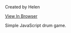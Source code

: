 Created by Helen

[View In Browser](https://n00bg1rl.github.io/keyboard-drum/)

Simple JavaScript drum game.